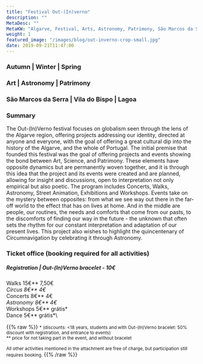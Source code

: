 ```yaml
---
title: "Festival Out-(In)verno"
description: ""
MetaDesc: ""
MetaKW: "Algarve, Festival, Arts, Astronomy, Patrimony, São Marcos da Serra, Vila do Bispo, Lagoa"
weight: 1
featured_image: "/images/blog/out-inverno-crop-small.jpg"
date: 2019-09-21T11:47:00
---
```

### Autumn | Winter | Spring
### Art | Astronomy | Patrimony
### São Marcos da Serra | Vila do Bispo | Lagoa
### Summary

The Out-(In)Verno festival focuses on globalism seen through the lens of the Algarve region, offering projects addressing our identity, directed at anyone and everyone, with the goal of offering a great cultural dip into the history of the Algarve, and the whole of Portugal. The initial premise that founded this festival was the goal of offering projects and events showing the bond between Art, Science, and Patrimony.
These elements have opposite dynamics but are permanently woven together, and it is through this idea that the project and its events were created and are planned, allowing for insight and discussions, open to interpretation not only empirical but also poetic. The program includes Concerts, Walks, Astronomy, Street Animation, Exhibitions and Workshops. Events take on the mystery between opposites: from what we see way out there in the far-off world to the effect that has on lives at home. And in the middle are people, our routines, the needs and comforts that come from our pasts, to the discomforts of finding our way in the future - the unknown that often sets the rhythm for our constant interpretation and adaptation of our present lives. This project also wishes to highlight the quincentenary of Circumnavigation by celebrating it through Astronomy.

### Ticket office (booking required for all activities) 


##### Registration | Out-(In)Verno bracelet - 10€


Walks  15€**         7,50€*\
Circus               8€**        4€*\
Concerts       8€**           4€*\
Astronomy     8€**         4€*\
Workshops          5€**           grátis*\
Dance               5€**           grátis*\

{{% raw %}}
<small>
\* (discounts:  <18 years, students and with Out-(In)Verno bracelet: 50% discount with registration, and entrance to events)\
** price for not taking part in the event, and without bracelet

All other activities mentioned in the attachment are free of charge, but participation still requires booking.
</small>
{{% /raw %}}
